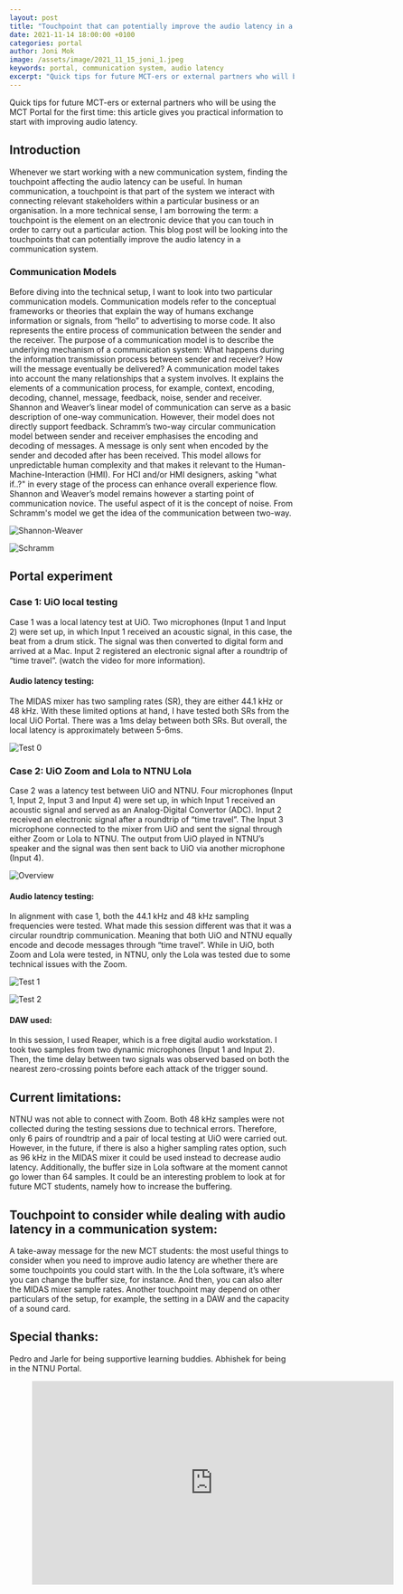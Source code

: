 ```yaml
---
layout: post
title: "Touchpoint that can potentially improve the audio latency in a communication system"
date: 2021-11-14 18:00:00 +0100
categories: portal
author: Joni Mok
image: /assets/image/2021_11_15_joni_1.jpeg
keywords: portal, communication system, audio latency
excerpt: "Quick tips for future MCT-ers or external partners who will be using the MCT Portal for the first time: this article gives you practical information to start with improving audio latency."
---
```


Quick tips for future MCT-ers or external partners who will be using the MCT Portal for the first time: this article gives you practical information to start with improving audio latency.

## Introduction

Whenever we start working with a new communication system, finding the touchpoint affecting the audio latency can be useful. In human communication, a touchpoint is that part of the system we interact with  connecting  relevant stakeholders within a particular business or an organisation. In a more technical sense, I am borrowing the term: a touchpoint is the element on an electronic device that you can touch in order to carry out a particular action. This blog post will be looking into the touchpoints that can potentially improve the audio latency in a communication system.



### Communication Models

Before diving into the technical setup, I want to look into two particular communication models. Communication models refer to the conceptual frameworks or theories that explain the way of humans exchange information or signals, from “hello” to advertising to morse code.  It also represents the entire process of communication between the sender and the receiver. The purpose of a communication model is to describe the underlying mechanism of a communication system: What happens during the information transmission process between sender and receiver? How will the message eventually be delivered?  A communication model takes into account the many relationships that a system involves.  It explains the elements of a communication process, for example, context, encoding, decoding, channel, message, feedback, noise, sender and receiver. Shannon and Weaver’s linear model of communication can serve as a basic description of one-way communication. However, their model does not directly support feedback. Schramm’s two-way circular communication model between sender and receiver emphasises the encoding and decoding of messages. A message is only sent when encoded by the sender and decoded after has been received. This model allows for unpredictable human complexity and that makes it relevant to the Human-Machine-Interaction (HMI). For HCI and/or HMI designers, asking "what if..?" in every stage of the process can enhance overall experience flow. Shannon and Weaver’s model remains however a starting point of communication novice. The useful aspect of it is the concept of noise. From Schramm's model we get the idea of the communication between two-way.


![Shannon-Weaver](/assets/image/2021_11_15_joni_sw.jpeg "SW")

![Schramm](/assets/image/2021_11_15_joni_ss.jpeg "ss")

## Portal experiment

### Case 1: UiO local testing

Case 1 was a local latency test at UiO. Two microphones (Input 1 and Input 2) were set up, in which Input 1 received an acoustic signal, in this case, the beat from a drum stick. The signal was then converted to digital form and arrived at a Mac. Input 2 registered an electronic signal after a roundtrip of “time travel”. (watch the video for more information).

#### Audio latency testing:

The MIDAS mixer has two sampling rates (SR), they are either 44.1 kHz or 48 kHz. With these limited options at hand, I have tested both SRs from the local UiO Portal. There was a 1ms delay between both SRs.  But overall, the local latency is approximately between 5-6ms.


![Test 0](/assets/image/2021_11_15_joni_case0.jpeg "Test 0")

### Case 2:  UiO Zoom and Lola to NTNU Lola

Case 2 was a latency test between UiO and NTNU. Four microphones (Input 1, Input 2, Input 3 and Input 4) were set up, in which Input 1 received an acoustic signal and served as an Analog-Digital Convertor (ADC). Input 2 received an electronic signal after a roundtrip of “time travel”. The Input 3 microphone connected to the mixer from UiO and sent the signal through either Zoom or Lola to NTNU. The output from UiO played in NTNU’s speaker and the signal was then sent back to UiO via another microphone (Input 4).

![Overview](/assets/image/2021_11_15_joni_overview.jpeg "Overview")

#### Audio latency testing:

In alignment with case 1, both the 44.1 kHz and 48 kHz sampling frequencies were tested. What made this session different was that it was a circular roundtrip communication. Meaning that both UiO and NTNU equally encode and decode messages through “time travel”. While in UiO, both Zoom and Lola were tested, in NTNU, only the Lola was tested due to some technical issues with the Zoom.


![Test 1](/assets/image/2021_11_15_joni_case1.jpeg "Test 0")

![Test 2](/assets/image/2021_11_15_joni_case2.jpeg "Test 0")



#### DAW used:

In this session, I used Reaper, which is a free digital audio workstation. I took two samples from two dynamic microphones (Input 1 and Input 2). Then, the time delay between two signals was observed based on both the nearest zero-crossing points before each attack of the trigger sound.

## Current limitations:

NTNU was not able to connect with Zoom. Both 48 kHz samples were not collected during the testing sessions due to technical errors. Therefore, only 6 pairs of roundtrip and a pair of local testing at UiO were carried out.  However, in the future, if there is also a higher sampling rates option, such as 96 kHz in the MIDAS mixer it could be used instead to decrease audio latency. Additionally, the buffer size in Lola software at the moment cannot go lower than 64 samples. It could be an interesting problem to look at for future MCT students, namely how to increase the buffering.

## Touchpoint to consider while dealing with audio latency in a communication system:

A take-away message for the new MCT students: the most useful things to consider when you need to improve audio latency are whether there are some touchpoints you could start with. In the the Lola software, it’s where you can change the buffer size, for instance. And then, you can also alter the MIDAS mixer sample rates. Another touchpoint may depend on other particulars of the setup, for example, the setting in a DAW and the capacity of a sound card.


## Special thanks:
Pedro and Jarle for being supportive learning buddies.
Abhishek for being in the NTNU Portal.




<figure style="float: none">
    <center><iframe src="https://youtube.com/embed/47UdokqGet0" width="640" height="360" frameborder="0" allowfullscreen></iframe></center>
    <figcaption><center></center></figcaption>
</figure>
